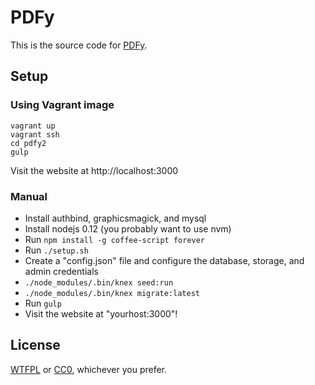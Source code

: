 # PDFy

This is the source code for [PDFy](https://pdf.yt/).

## Setup

### Using Vagrant image

```
vagrant up
vagrant ssh
cd pdfy2
gulp
```

Visit the website at http://localhost:3000

### Manual

* Install authbind, graphicsmagick, and mysql
* Install nodejs 0.12 (you probably want to use nvm)
* Run `npm install -g coffee-script forever`
* Run `./setup.sh`
* Create a "config.json" file and configure the database, storage, and admin credentials
* `./node_modules/.bin/knex seed:run`
* `./node_modules/.bin/knex migrate:latest`
* Run `gulp`
* Visit the website at "yourhost:3000"!

## License

[WTFPL](http://www.wtfpl.net/txt/copying/) or [CC0](https://creativecommons.org/publicdomain/zero/1.0/), whichever you prefer.